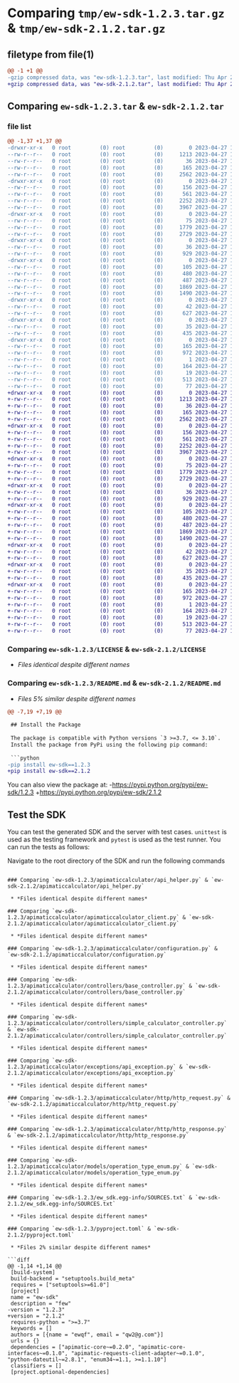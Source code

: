 # Comparing `tmp/ew-sdk-1.2.3.tar.gz` & `tmp/ew-sdk-2.1.2.tar.gz`

## filetype from file(1)

```diff
@@ -1 +1 @@
-gzip compressed data, was "ew-sdk-1.2.3.tar", last modified: Thu Apr 27 11:21:28 2023, max compression
+gzip compressed data, was "ew-sdk-2.1.2.tar", last modified: Thu Apr 27 10:06:34 2023, max compression
```

## Comparing `ew-sdk-1.2.3.tar` & `ew-sdk-2.1.2.tar`

### file list

```diff
@@ -1,37 +1,37 @@
-drwxr-xr-x   0 root         (0) root         (0)        0 2023-04-27 11:21:28.081828 ew-sdk-1.2.3/
--rw-r--r--   0 root         (0) root         (0)     1213 2023-04-27 11:21:01.000000 ew-sdk-1.2.3/LICENSE
--rw-r--r--   0 root         (0) root         (0)       36 2023-04-27 11:21:01.000000 ew-sdk-1.2.3/MANIFEST.in
--rw-r--r--   0 root         (0) root         (0)      165 2023-04-27 11:21:28.081828 ew-sdk-1.2.3/PKG-INFO
--rw-r--r--   0 root         (0) root         (0)     2562 2023-04-27 11:21:01.000000 ew-sdk-1.2.3/README.md
-drwxr-xr-x   0 root         (0) root         (0)        0 2023-04-27 11:21:28.071828 ew-sdk-1.2.3/apimaticcalculator/
--rw-r--r--   0 root         (0) root         (0)      156 2023-04-27 11:21:01.000000 ew-sdk-1.2.3/apimaticcalculator/__init__.py
--rw-r--r--   0 root         (0) root         (0)      561 2023-04-27 11:21:01.000000 ew-sdk-1.2.3/apimaticcalculator/api_helper.py
--rw-r--r--   0 root         (0) root         (0)     2252 2023-04-27 11:21:01.000000 ew-sdk-1.2.3/apimaticcalculator/apimaticcalculator_client.py
--rw-r--r--   0 root         (0) root         (0)     3967 2023-04-27 11:21:01.000000 ew-sdk-1.2.3/apimaticcalculator/configuration.py
-drwxr-xr-x   0 root         (0) root         (0)        0 2023-04-27 11:21:28.073828 ew-sdk-1.2.3/apimaticcalculator/controllers/
--rw-r--r--   0 root         (0) root         (0)       75 2023-04-27 11:21:01.000000 ew-sdk-1.2.3/apimaticcalculator/controllers/__init__.py
--rw-r--r--   0 root         (0) root         (0)     1779 2023-04-27 11:21:01.000000 ew-sdk-1.2.3/apimaticcalculator/controllers/base_controller.py
--rw-r--r--   0 root         (0) root         (0)     2729 2023-04-27 11:21:01.000000 ew-sdk-1.2.3/apimaticcalculator/controllers/simple_calculator_controller.py
-drwxr-xr-x   0 root         (0) root         (0)        0 2023-04-27 11:21:28.074828 ew-sdk-1.2.3/apimaticcalculator/exceptions/
--rw-r--r--   0 root         (0) root         (0)       36 2023-04-27 11:21:01.000000 ew-sdk-1.2.3/apimaticcalculator/exceptions/__init__.py
--rw-r--r--   0 root         (0) root         (0)      929 2023-04-27 11:21:01.000000 ew-sdk-1.2.3/apimaticcalculator/exceptions/api_exception.py
-drwxr-xr-x   0 root         (0) root         (0)        0 2023-04-27 11:21:28.077828 ew-sdk-1.2.3/apimaticcalculator/http/
--rw-r--r--   0 root         (0) root         (0)      105 2023-04-27 11:21:01.000000 ew-sdk-1.2.3/apimaticcalculator/http/__init__.py
--rw-r--r--   0 root         (0) root         (0)      480 2023-04-27 11:21:01.000000 ew-sdk-1.2.3/apimaticcalculator/http/http_call_back.py
--rw-r--r--   0 root         (0) root         (0)      487 2023-04-27 11:21:01.000000 ew-sdk-1.2.3/apimaticcalculator/http/http_method_enum.py
--rw-r--r--   0 root         (0) root         (0)     1869 2023-04-27 11:21:01.000000 ew-sdk-1.2.3/apimaticcalculator/http/http_request.py
--rw-r--r--   0 root         (0) root         (0)     1490 2023-04-27 11:21:01.000000 ew-sdk-1.2.3/apimaticcalculator/http/http_response.py
-drwxr-xr-x   0 root         (0) root         (0)        0 2023-04-27 11:21:28.078828 ew-sdk-1.2.3/apimaticcalculator/models/
--rw-r--r--   0 root         (0) root         (0)       42 2023-04-27 11:21:01.000000 ew-sdk-1.2.3/apimaticcalculator/models/__init__.py
--rw-r--r--   0 root         (0) root         (0)      627 2023-04-27 11:21:01.000000 ew-sdk-1.2.3/apimaticcalculator/models/operation_type_enum.py
-drwxr-xr-x   0 root         (0) root         (0)        0 2023-04-27 11:21:28.079828 ew-sdk-1.2.3/apimaticcalculator/utilities/
--rw-r--r--   0 root         (0) root         (0)       35 2023-04-27 11:21:01.000000 ew-sdk-1.2.3/apimaticcalculator/utilities/__init__.py
--rw-r--r--   0 root         (0) root         (0)      435 2023-04-27 11:21:01.000000 ew-sdk-1.2.3/apimaticcalculator/utilities/file_wrapper.py
-drwxr-xr-x   0 root         (0) root         (0)        0 2023-04-27 11:21:28.081828 ew-sdk-1.2.3/ew_sdk.egg-info/
--rw-r--r--   0 root         (0) root         (0)      165 2023-04-27 11:21:28.000000 ew-sdk-1.2.3/ew_sdk.egg-info/PKG-INFO
--rw-r--r--   0 root         (0) root         (0)      972 2023-04-27 11:21:28.000000 ew-sdk-1.2.3/ew_sdk.egg-info/SOURCES.txt
--rw-r--r--   0 root         (0) root         (0)        1 2023-04-27 11:21:28.000000 ew-sdk-1.2.3/ew_sdk.egg-info/dependency_links.txt
--rw-r--r--   0 root         (0) root         (0)      164 2023-04-27 11:21:28.000000 ew-sdk-1.2.3/ew_sdk.egg-info/requires.txt
--rw-r--r--   0 root         (0) root         (0)       19 2023-04-27 11:21:28.000000 ew-sdk-1.2.3/ew_sdk.egg-info/top_level.txt
--rw-r--r--   0 root         (0) root         (0)      513 2023-04-27 11:21:01.000000 ew-sdk-1.2.3/pyproject.toml
--rw-r--r--   0 root         (0) root         (0)       77 2023-04-27 11:21:28.082828 ew-sdk-1.2.3/setup.cfg
+drwxr-xr-x   0 root         (0) root         (0)        0 2023-04-27 10:06:34.528054 ew-sdk-2.1.2/
+-rw-r--r--   0 root         (0) root         (0)     1213 2023-04-27 10:05:48.000000 ew-sdk-2.1.2/LICENSE
+-rw-r--r--   0 root         (0) root         (0)       36 2023-04-27 10:05:48.000000 ew-sdk-2.1.2/MANIFEST.in
+-rw-r--r--   0 root         (0) root         (0)      165 2023-04-27 10:06:34.528054 ew-sdk-2.1.2/PKG-INFO
+-rw-r--r--   0 root         (0) root         (0)     2562 2023-04-27 10:05:48.000000 ew-sdk-2.1.2/README.md
+drwxr-xr-x   0 root         (0) root         (0)        0 2023-04-27 10:06:34.509053 ew-sdk-2.1.2/apimaticcalculator/
+-rw-r--r--   0 root         (0) root         (0)      156 2023-04-27 10:05:48.000000 ew-sdk-2.1.2/apimaticcalculator/__init__.py
+-rw-r--r--   0 root         (0) root         (0)      561 2023-04-27 10:05:48.000000 ew-sdk-2.1.2/apimaticcalculator/api_helper.py
+-rw-r--r--   0 root         (0) root         (0)     2252 2023-04-27 10:05:48.000000 ew-sdk-2.1.2/apimaticcalculator/apimaticcalculator_client.py
+-rw-r--r--   0 root         (0) root         (0)     3967 2023-04-27 10:05:48.000000 ew-sdk-2.1.2/apimaticcalculator/configuration.py
+drwxr-xr-x   0 root         (0) root         (0)        0 2023-04-27 10:06:34.511053 ew-sdk-2.1.2/apimaticcalculator/controllers/
+-rw-r--r--   0 root         (0) root         (0)       75 2023-04-27 10:05:48.000000 ew-sdk-2.1.2/apimaticcalculator/controllers/__init__.py
+-rw-r--r--   0 root         (0) root         (0)     1779 2023-04-27 10:05:48.000000 ew-sdk-2.1.2/apimaticcalculator/controllers/base_controller.py
+-rw-r--r--   0 root         (0) root         (0)     2729 2023-04-27 10:05:48.000000 ew-sdk-2.1.2/apimaticcalculator/controllers/simple_calculator_controller.py
+drwxr-xr-x   0 root         (0) root         (0)        0 2023-04-27 10:06:34.511053 ew-sdk-2.1.2/apimaticcalculator/exceptions/
+-rw-r--r--   0 root         (0) root         (0)       36 2023-04-27 10:05:48.000000 ew-sdk-2.1.2/apimaticcalculator/exceptions/__init__.py
+-rw-r--r--   0 root         (0) root         (0)      929 2023-04-27 10:05:48.000000 ew-sdk-2.1.2/apimaticcalculator/exceptions/api_exception.py
+drwxr-xr-x   0 root         (0) root         (0)        0 2023-04-27 10:06:34.517053 ew-sdk-2.1.2/apimaticcalculator/http/
+-rw-r--r--   0 root         (0) root         (0)      105 2023-04-27 10:05:48.000000 ew-sdk-2.1.2/apimaticcalculator/http/__init__.py
+-rw-r--r--   0 root         (0) root         (0)      480 2023-04-27 10:05:48.000000 ew-sdk-2.1.2/apimaticcalculator/http/http_call_back.py
+-rw-r--r--   0 root         (0) root         (0)      487 2023-04-27 10:05:48.000000 ew-sdk-2.1.2/apimaticcalculator/http/http_method_enum.py
+-rw-r--r--   0 root         (0) root         (0)     1869 2023-04-27 10:05:48.000000 ew-sdk-2.1.2/apimaticcalculator/http/http_request.py
+-rw-r--r--   0 root         (0) root         (0)     1490 2023-04-27 10:05:48.000000 ew-sdk-2.1.2/apimaticcalculator/http/http_response.py
+drwxr-xr-x   0 root         (0) root         (0)        0 2023-04-27 10:06:34.521053 ew-sdk-2.1.2/apimaticcalculator/models/
+-rw-r--r--   0 root         (0) root         (0)       42 2023-04-27 10:05:48.000000 ew-sdk-2.1.2/apimaticcalculator/models/__init__.py
+-rw-r--r--   0 root         (0) root         (0)      627 2023-04-27 10:05:48.000000 ew-sdk-2.1.2/apimaticcalculator/models/operation_type_enum.py
+drwxr-xr-x   0 root         (0) root         (0)        0 2023-04-27 10:06:34.522053 ew-sdk-2.1.2/apimaticcalculator/utilities/
+-rw-r--r--   0 root         (0) root         (0)       35 2023-04-27 10:05:48.000000 ew-sdk-2.1.2/apimaticcalculator/utilities/__init__.py
+-rw-r--r--   0 root         (0) root         (0)      435 2023-04-27 10:05:48.000000 ew-sdk-2.1.2/apimaticcalculator/utilities/file_wrapper.py
+drwxr-xr-x   0 root         (0) root         (0)        0 2023-04-27 10:06:34.528054 ew-sdk-2.1.2/ew_sdk.egg-info/
+-rw-r--r--   0 root         (0) root         (0)      165 2023-04-27 10:06:34.000000 ew-sdk-2.1.2/ew_sdk.egg-info/PKG-INFO
+-rw-r--r--   0 root         (0) root         (0)      972 2023-04-27 10:06:34.000000 ew-sdk-2.1.2/ew_sdk.egg-info/SOURCES.txt
+-rw-r--r--   0 root         (0) root         (0)        1 2023-04-27 10:06:34.000000 ew-sdk-2.1.2/ew_sdk.egg-info/dependency_links.txt
+-rw-r--r--   0 root         (0) root         (0)      164 2023-04-27 10:06:34.000000 ew-sdk-2.1.2/ew_sdk.egg-info/requires.txt
+-rw-r--r--   0 root         (0) root         (0)       19 2023-04-27 10:06:34.000000 ew-sdk-2.1.2/ew_sdk.egg-info/top_level.txt
+-rw-r--r--   0 root         (0) root         (0)      513 2023-04-27 10:05:48.000000 ew-sdk-2.1.2/pyproject.toml
+-rw-r--r--   0 root         (0) root         (0)       77 2023-04-27 10:06:34.530054 ew-sdk-2.1.2/setup.cfg
```

### Comparing `ew-sdk-1.2.3/LICENSE` & `ew-sdk-2.1.2/LICENSE`

 * *Files identical despite different names*

### Comparing `ew-sdk-1.2.3/README.md` & `ew-sdk-2.1.2/README.md`

 * *Files 5% similar despite different names*

```diff
@@ -7,19 +7,19 @@
 
 ## Install the Package
 
 The package is compatible with Python versions `3 >=3.7, <= 3.10`.
 Install the package from PyPi using the following pip command:
 
 ```python
-pip install ew-sdk==1.2.3
+pip install ew-sdk==2.1.2
 ```
 
 You can also view the package at:
-https://pypi.python.org/pypi/ew-sdk/1.2.3
+https://pypi.python.org/pypi/ew-sdk/2.1.2
 
 ## Test the SDK
 
 You can test the generated SDK and the server with test cases. `unittest` is used as the testing framework and `pytest` is used as the test runner. You can run the tests as follows:
 
 Navigate to the root directory of the SDK and run the following commands
```

### Comparing `ew-sdk-1.2.3/apimaticcalculator/api_helper.py` & `ew-sdk-2.1.2/apimaticcalculator/api_helper.py`

 * *Files identical despite different names*

### Comparing `ew-sdk-1.2.3/apimaticcalculator/apimaticcalculator_client.py` & `ew-sdk-2.1.2/apimaticcalculator/apimaticcalculator_client.py`

 * *Files identical despite different names*

### Comparing `ew-sdk-1.2.3/apimaticcalculator/configuration.py` & `ew-sdk-2.1.2/apimaticcalculator/configuration.py`

 * *Files identical despite different names*

### Comparing `ew-sdk-1.2.3/apimaticcalculator/controllers/base_controller.py` & `ew-sdk-2.1.2/apimaticcalculator/controllers/base_controller.py`

 * *Files identical despite different names*

### Comparing `ew-sdk-1.2.3/apimaticcalculator/controllers/simple_calculator_controller.py` & `ew-sdk-2.1.2/apimaticcalculator/controllers/simple_calculator_controller.py`

 * *Files identical despite different names*

### Comparing `ew-sdk-1.2.3/apimaticcalculator/exceptions/api_exception.py` & `ew-sdk-2.1.2/apimaticcalculator/exceptions/api_exception.py`

 * *Files identical despite different names*

### Comparing `ew-sdk-1.2.3/apimaticcalculator/http/http_request.py` & `ew-sdk-2.1.2/apimaticcalculator/http/http_request.py`

 * *Files identical despite different names*

### Comparing `ew-sdk-1.2.3/apimaticcalculator/http/http_response.py` & `ew-sdk-2.1.2/apimaticcalculator/http/http_response.py`

 * *Files identical despite different names*

### Comparing `ew-sdk-1.2.3/apimaticcalculator/models/operation_type_enum.py` & `ew-sdk-2.1.2/apimaticcalculator/models/operation_type_enum.py`

 * *Files identical despite different names*

### Comparing `ew-sdk-1.2.3/ew_sdk.egg-info/SOURCES.txt` & `ew-sdk-2.1.2/ew_sdk.egg-info/SOURCES.txt`

 * *Files identical despite different names*

### Comparing `ew-sdk-1.2.3/pyproject.toml` & `ew-sdk-2.1.2/pyproject.toml`

 * *Files 2% similar despite different names*

```diff
@@ -1,14 +1,14 @@
 [build-system]
 build-backend = "setuptools.build_meta"
 requires = ["setuptools>=61.0"]
 [project]
 name = "ew-sdk"
 description = "few"
-version = "1.2.3"
+version = "2.1.2"
 requires-python = ">=3.7"
 keywords = []
 authors = [{name = "ewqf", email = "qw2@g.com"}]
 urls = {}
 dependencies = ["apimatic-core~=0.2.0", "apimatic-core-interfaces~=0.1.0", "apimatic-requests-client-adapter~=0.1.0", "python-dateutil~=2.8.1", "enum34~=1.1, >=1.1.10"]
 classifiers = []
 [project.optional-dependencies]
```

